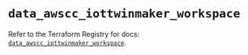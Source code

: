 # `data_awscc_iottwinmaker_workspace`

Refer to the Terraform Registry for docs: [`data_awscc_iottwinmaker_workspace`](https://registry.terraform.io/providers/hashicorp/awscc/0.70.0/docs/data-sources/iottwinmaker_workspace).
